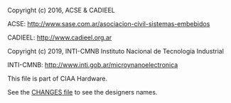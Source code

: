 Copyright (c) 2016, ACSE & CADIEEL

ACSE: http://www.sase.com.ar/asociacion-civil-sistemas-embebidos

CADIEEL: http://www.cadieel.org.ar


Copyright (c) 2019, INTI-CMNB Instituto Nacional de Tecnología Industrial

INTI-CMNB: http://www.inti.gob.ar/microynanoelectronica


This file is part of CIAA Hardware.


See the [CHANGES file](doc/CHANGES.txt) to see the designers names.
